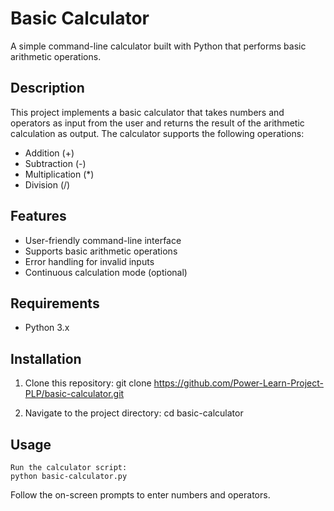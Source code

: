 # Basic Calculator

A simple command-line calculator built with Python that performs basic arithmetic operations.

## Description

This project implements a basic calculator that takes numbers and operators as input from the user and returns the result of the arithmetic calculation as output. The calculator supports the following operations:

- Addition (+)
- Subtraction (-)
- Multiplication (\*)
- Division (/)

## Features

- User-friendly command-line interface
- Supports basic arithmetic operations
- Error handling for invalid inputs
- Continuous calculation mode (optional)

## Requirements

- Python 3.x

## Installation

1. Clone this repository:
   git clone https://github.com/Power-Learn-Project-PLP/basic-calculator.git

2. Navigate to the project directory:
   cd basic-calculator

## Usage

    Run the calculator script:
    python basic-calculator.py

Follow the on-screen prompts to enter numbers and operators.
